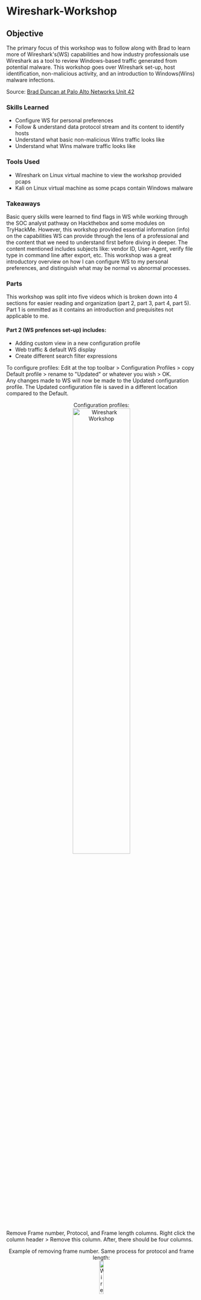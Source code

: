 # Wireshark-Workshop

## Objective
The primary focus of this workshop was to follow along with Brad to learn more of Wireshark's(WS) capabilities and how industry professionals use Wireshark as a tool to review Windows-based traffic generated from potential malware. This workshop goes over Wireshark set-up, host identification, non-malicious activity, and an introduction to Windows(Wins) malware infections. 

Source: [Brad Duncan at Palo Alto Networks Unit 42](https://unit42.paloaltonetworks.com/wireshark-workshop-videos/)

### Skills Learned
- Configure WS for personal preferences
- Follow & understand data protocol stream and its content to identify hosts
- Understand what basic non-malicious Wins traffic looks like
- Understand what Wins malware traffic looks like

### Tools Used
- Wireshark on Linux virtual machine to view the workshop provided pcaps
- Kali on Linux virtual machine as some pcaps contain Windows malware

### Takeaways
Basic query skills were learned to find flags in WS while working through the SOC analyst pathway on Hackthebox and some modules on TryHackMe. However, this workshop provided essential information (info) on the capabilities WS can provide through the lens of a professional and the content that we need to understand first before diving in deeper. The content mentioned includes subjects like: vendor ID, User-Agent, verify file type in command line after export, etc. This workshop was a great introductory overview on how I can configure WS to my personal preferences, and distinguish what may be normal vs abnormal processes. 

### Parts
This workshop was split into five videos which is broken down into 4 sections for easier reading and organization (part 2, part 3, part 4, part 5). Part 1 is ommitted as it contains an introduction and prequisites not applicable to me.

#### Part 2 (WS prefences set-up) includes: 
- Adding custom view in a new configuration profile
- Web traffic & default WS display
- Create different search filter expressions

To configure profiles: Edit at the top toolbar > Configuration Profiles > copy Default profile > rename to "Updated" or whatever you wish > OK. <br/>
Any changes made to WS will now be made to the Updated configuration profile. The Updated configuration file is saved in a different location compared to the Default. 
<p align="center">
Configuration profiles: <br/>
<img src="https://i.imgur.com/eMATvbW.png" height="55%" width="55%" alt="Wireshark Workshop"/>
<br />
<br />

Remove Frame number, Protocol, and Frame length columns. Right click the column header > Remove this column. After, there should be four columns. 
<p align="center">
Example of removing frame number. Same process for protocol and frame length: <br/>
<img src="https://i.imgur.com/F7ZxpGs.png" height="15%" width="15%" alt="Wireshark Workshop"/>
<br />
Display with four columns: <br/>
<img src="https://i.imgur.com/0LkocNG.png" height="60%" width="60%" alt="Wireshark Workshop"/>
<br />
<br />

To add/remove display columns: right click any column header > column preferences > add column button at the bottom > update column title > change column type > drag column to proper location.
<p align="center">
Right click any column > column preferences: <br/>
<img src="https://i.imgur.com/MV7sRaj.png" height="20%" width="20%" alt="Wireshark Workshop"/>
<br />
Column preferences: <br/>
<img src="https://i.imgur.com/p1bcm17.png" height="65%" width="65%" alt="Wireshark Workshop"/>
<br />
Add a new column: <br/>
<img src="https://i.imgur.com/P03Sxi0.png" height="20%" width="20%" alt="Wireshark Workshop"/>
<br />
Update title to Port & type=destination port (unresolved: shows raw port number): <br/>
<img src="https://i.imgur.com/Dl7dbqP.png" height="35%" width="35%" alt="Wireshark Workshop"/>
<br />
Add another column for unresolved source port > drag to preferred display location: <br/>
<img src="https://i.imgur.com/GsqxRtQ.png" height="35%" width="35%" alt="Wireshark Workshop"/>
<br />
Final column preferences: <br/>
<img src="https://i.imgur.com/Htkc83S.png" height="35%" width="35%" alt="Wireshark Workshop"/>
<br />
Final column display. Small nitpick here is to allign all content to the left: <br/>
<img src="https://i.imgur.com/UauHh7t.png" height="70%" width="70%" alt="Wireshark Workshop"/>
<br />
<br />

Optional but time display format can be edited for ease of viewing as well. View at the top toolbar > Time Display Format > UTC Year, Day of Year, and Time of Day. Select Seconds instead. 
<p align="center">
Time Display Format: <br/>
<img src="https://i.imgur.com/M79dQpl.png" height="50%" width="50%" alt="Wireshark Workshop"/>
<br />
Select Seconds instead of the default Automatic: <br/>
<img src="https://i.imgur.com/p6Yfh9a.png" height="40%" width="40%" alt="Wireshark Workshop"/>
<br />
Results in an easier to read time display: <br/>
<img src="https://i.imgur.com/NLTqn0u.png" height="30%" width="30%" alt="Wireshark Workshop"/>
<br />
<br />

Add additional custom columns to display host names associated with HTTP and HTTPS traffic when reviewing web traffic. Similar steps to earlier for adding/removing display columns. <br />
Column preferences > Add a new column > rename to Host > Type = Custom > Fields = "http.host or tls.handshake.extensions_server_name" > move column above Info > Apply > OK. 
<p align="center">
Add Custom column: <br/>
<img src="https://i.imgur.com/l3VLakt.png" height="70%" width="70%" alt="Wireshark Workshop"/>
<br />
Now see Host info: <br/>
<img src="https://i.imgur.com/G3E0UTC.png" height="40%" width="40%" alt="Wireshark Workshop"/>
<br />
<br />

Add and save commonly used search filter expressions as display filter buttons so there is no need to manually input the query each time. To the right of the filter query bar > + to Add a display filter button > input name for the filter > input the specific filter query > OK. <br />
Add and save three filters: 
- Basic web filter: "(http.request or tls.handshake.type eq 1) and !(ssdp)" is a basic search filter for web traffic that reveals HTTP URLs & HTTPS domain names, and hides SSDP traffic that is not necessary when reviewing web traffic.
- Basic+ web filter: "(http.request or tls.handshake.type eq 1 or tcp.flags eq 0x0002) and !(ssdp)" looks for TCP segments that have SYN flags because we are looking for the start or attempted start of any TCP connections.
- Basic+ web + DNS filter: "(http.request or tls.handshake.type eq 1 or tcp.flags eq 0x0002 or dns) and !(ssdp)" looks at DNS queries and responses.
<p align="center">
Add display filter: <br/>
<img src="https://i.imgur.com/apnC2Ut.png" height="20%" width="20%" alt="Wireshark Workshop"/>
<br />
Add basic web filter: <br/>
<img src="https://i.imgur.com/8wZXEXg.png" height="120%" width="120%" alt="Wireshark Workshop"/>
<br />
Add basic+ web filter: <br/>
<img src="https://i.imgur.com/BMLgDTG.png" height="120%" width="120%" alt="Wireshark Workshop"/>
<br />
Add basic+ web + DNS filter: <br/>
<img src="https://i.imgur.com/gi8FL36.png" height="120%" width="120%" alt="Wireshark Workshop"/>
<br />
Results: <br/>
<img src="https://i.imgur.com/fIjiuSB.png" height="50%" width="50%" alt="Wireshark Workshop"/>
<br />
<br />

Export the updated configuration file so it can be imported into WS on a different machine if needed! Edit in the top toolbar > Configuration Profiles > Export > Rename > Save
<p align="center">
Export configuration profile: <br/>
<img src="https://i.imgur.com/8V0IrB6.png" height="40%" width="40%" alt="Wireshark Workshop"/>
<br />
Rename configuration profile & save: <br/>
<img src="https://i.imgur.com/nT0k0D4.png" height="50%" width="50%" alt="Wireshark Workshop"/>
<br />
<br />
  
#### Part 3 (Host Identification) includes locating & finding: 
- Host information
- Operating System (OS) and web browser
- Windows User Account Name in Kerberos traffic from an Active Directory(AD) environment
- Other options for Windows host name

Host information: open pcap provided in workshopp > click on basic web filter > first three bytes of a MAC address represents the vendor ID of the machine _but_ not always as MAC addresses can be changed using various methods. 
<p align="center">
Apple vendor ID example: <br/>
<img src="https://i.imgur.com/mateVg7.png" height="50%" width="50%" alt="Wireshark Workshop"/>
<br />
<br />

DHCP is how a host network hardware gets an IP address so if filtering by DHCP, initial source IP address is 0.0.0.0 when it sends a DHCP request asking to be assigned an IP address. The DHCP server's IP address in the image below is 10.5.3.1 and issues the IP address of 10.5.3.177 with an ACK (acknowledge) message.
<p align="center">
DHCP Request & ACK: <br/>
<img src="https://i.imgur.com/5Hnd4Ic.png" height="70%" width="70%" alt="Wireshark Workshop"/>
<br />

Expanding on request frame details under DHCP >erequested IP address is displayed > host name is also displayed indicating traffic is from Apple hardware. 
<p align="center">
Frame details: <br/>
<img src="https://i.imgur.com/TxfjyhH.png" height="40%" width="40%" alt="Wireshark Workshop"/>
<br />

Another option is filtering by NetBIOS name server (nbns) which can be used to identify host names for Windows hosts & macOS hosts.
<p align="center">
Filter by nbns: <br/>
<img src="https://i.imgur.com/3RyYPZQ.png" height="80%" width="90%" alt="Wireshark Workshop"/>
<br />
<br />

In the following examples below, we look for OS & Web browser info in unencrypted HTTP request headers. 

##### Examples: 3.1, 3.2, 3.3, 3.4
Example 3.1: open pcap > basic web filter > follow TCP stream of the first HTTP request to kansastravel.org by right-clicking the desired packet > Follow > TCP stream > locate user-agent line in the HTTP GET request headers > browser and OS info should be present. 
<p align="center">
Follow TCP stream: <br/>
<img src="https://i.imgur.com/xhrPmxo.png" height="50%" width="50%" alt="Wireshark Workshop"/>
<br />
TCP stream info: <br/>
<img src="https://i.imgur.com/3ZgmnI7.png" height="70%" width="70%" alt="Wireshark Workshop"/>
<br />
10_15_7 is the latest macOS Catalina version: <br/>
<img src="https://i.imgur.com/rBu6bEr.png" height="30%" width="40%" alt="Wireshark Workshop"/>
<br />
<br />

Example 3.2: open pcap > DHCP Request packet frame details state LG electronics for vendor ID but only "android" for Host name > basic web filter > follow TCP stream of first HTTP request to miniaturymazowieckie.com > review user-agent line > Google search the model.
<p align="center">
Packet frame details: <br/>
<img src="https://i.imgur.com/QqWyo8h.png" height="50%" width="50%" alt="Wireshark Workshop"/>
<br />
User-agent information of first HTTP GET request: <br/>
<img src="https://i.imgur.com/5fOz7dG.png" height="70%" width="70%" alt="Wireshark Workshop"/>
<br />
Search reveals LM0x210APM as a LG prepaid phone: <br/>
<img src="https://i.imgur.com/dNj5Prm.png" height="50%" width="50%" alt="Wireshark Workshop"/>
<br />
<br />

Example 3.3: open pcap > DHCP Request packet frame details does not state vendor ID & Host name > basic web filter > follow TCP stream of first HTTP request to nelson-haha.api-meal.eu > review user-agent line to determine Vendor ID/device & OS used by the host.
<p align="center">
No vendor ID & host name in frame details: <br/>
<img src="https://i.imgur.com/F8j3T4K.png" height="50%" width="50%" alt="Wireshark Workshop"/>
<br />
Pixel 4A as the device & Chrome as the browser: <br/>
<img src="https://i.imgur.com/ePBK7ku.png" height="80%" width="80%" alt="Wireshark Workshop"/>
<br />
<br />

Example 3.4: little info displayed but we want to find the host name & Windows user account name. Filter by kerberos.CNameString and expand the frame details down to CNameString. Apply CNameString as a Column to find the Windows account user name. Use basic web filter to reveal their web traffic history. <br/>
kerberos.CNameString filter is used as Kerberos traffic has TCP fragments that reveal the host name & Windows user account name. 
<p align="center">
kerberos.CNameString filter: <br/>
<img src="https://i.imgur.com/iv5yG1K.png" height="50%" width="50%" alt="Wireshark Workshop"/>
<br />
Locate CNameString & apply as Column: <br/>
<img src="https://i.imgur.com/YWAONs7.png" height="40%" width="40%" alt="Wireshark Workshop"/>
<br />
Scroll until a Windows account name is located: <br/>
<img src="https://i.imgur.com/A6Y5d6l.png" height="30%" width="30%" alt="Wireshark Workshop"/>
<br />
Basic web filter > follow TCP stream of first HTTP GET request: <br/>
<img src="https://i.imgur.com/K81995R.png" height="80%" width="80%" alt="Wireshark Workshop"/>
<br />
TCP stream info: <br/>
<img src="https://i.imgur.com/rbV9m1U.png" height="80%" width="80%" alt="Wireshark Workshop"/>
<br />
Summary of example 4. In this pcap, it looks like Windows account user rakesh.modi navigated to domain 'redhill.net.au' using Windows OS and Chrome browser. In the basic web filter screenshot, Tile-service… GET request is also HTTP but a search online show that it's a default application being loaded after user sign-in. <br/>
<br/>
<br/>

When investigating suspicious traffic; filtering by DHCP, nbns, or Kerberos may not provide hostname details. Another option is filtering by Server Message Block (SMB) traffic to look for Host Annoucements. 
<p align="center">
SMB filter: <br/>
<img src="https://i.imgur.com/XJbq1Tt.png" height="85%" width="95%" alt="Wireshark Workshop"/>
<br />
<br />

#### Part 4 (non-malicious activity) includes:
- OS traffic
- Web browsers traffic
- Application updates
- Traffic from various protocols (Swarm, IRC, FTP, Tor, Email, SMB)
  
##### Examples: 4.1, 4.2, 4.3, 4.4, 4.5, 4.6, 4.7, 4.8, 4.9
Example 4.1: imagine investigating a possible Wins malware alert but it turns out to be a Linux OS. Open pcap > basic web filter > find port 55360 frame > follow TCP stream.
<p align="center">
Alert details: <br/>
<img src="https://i.imgur.com/IvjWqHJ.png" height="40%" width="40%" alt="Wireshark Workshop"/>
<br />
Port 55360 frame: <br/>
<img src="https://i.imgur.com/BMQRKDI.png" height="95%" width="95%" alt="Wireshark Workshop"/>
<br />
OS is Fedora Linux > resolve the alert: <br/>
<img src="https://i.imgur.com/OX8NR9Q.png" height="60%" width="60%" alt="Wireshark Workshop"/>
<br />
<br />

Example 4.2: pcap contains traffic from Wins 10 periodically downloading images from store-images.s-microsoft.com for Microsoft (MS) store and/or other MS apps. <br />
Open pcap > basic web filter > follow TCP stream of any frame from store-images.s-microsoft.com > no user-agent line in request header is normal for this type of traffic > response headers show jpeg image as the content type. <br />
The image file can be exported: File > Export Objects > HTTP > Save the first image > example of the image for the MS store.
<p align="center">
Follow TCP stream of store-images.s-microsoft.com host : <br/>
<img src="https://i.imgur.com/PamywHd.png" height="60%" width="70%" alt="Wireshark Workshop"/>
<br />
Request & Response headers: <br/>
<img src="https://i.imgur.com/lrIRQ0x.png" height="50%" width="50%" alt="Wireshark Workshop"/>
<br />
Export HTTP file: <br/>
<img src="https://i.imgur.com/z5VxO16.png" height="70%" width="70%" alt="Wireshark Workshop"/>
<br />
Save the file: <br/>
<img src="https://i.imgur.com/7zESQJf.png" height="10%" width="10%" alt="Wireshark Workshop"/>
<br />
Open the saved file to view images of games: <br/>
<img src="https://i.imgur.com/ti5g6UJ.png" height="35%" width="35%" alt="Wireshark Workshop"/>
<br />
<br />

Example 4.3: pcap contains traffic caused by Swarm protocol. Swarm is used to deliver Windows updates from other Wins computers (delivery optimization in system settings) using TCP port 7680 between Wins clients in the same LAN. <br/>
Open pcap > basic+ web filter > 2 TCP SYN segments represent the start of 2 TCP streams > follow first frame's TCP stream > not much data but Swarm protocol is stated in the traffic > comes from both sender and receiver. 
<p align="center">
TCP SYN frame: <br/>
<img src="https://i.imgur.com/Yc9AVGz.png" height="60%" width="60%" alt="Wireshark Workshop"/>
<br />
TCP stream info: <br/>
<img src="https://i.imgur.com/CUB8laO.png" height="70%" width="70%" alt="Wireshark Workshop"/>
<br />
<br />

Example 4.4: pcap contains traffic caused by Chrome and Edge (based on Chromium). Chrome & Edge send DNS queries for random text string queries representing non-existent domains. This is how the browsers ensure the internet service provider(isp) is not redirecting any traffic for non-existent domains. The non-existent domain queries should not resolve which is why there are repeats in the pcap; if there is a response, the response should be NXDOMAIN. <br/>

Open pcap > filter by "dns" > notice 3 DNS queries to random string of letters ending in localdomain > filter specifically by "dns.qry.name contains localdomain" > filter by "nbns". <br/>
NBNS traffic is seen due to Windows trying the same name query over NBNS if DNS query does not resolve or get a response from a DNS server.
<p align="center">
Filter by "dns": <br/>
<img src="https://i.imgur.com/Jlevn2X.png" height="60%" width="70%" alt="Wireshark Workshop"/>
<br />
Filter by "dns.qry.name contains localdomain": <br/>
<img src="https://i.imgur.com/3I9s9pl.png" height="60%" width="70%" alt="Wireshark Workshop"/>
<br />
Filter by "nbns": <br/>
<img src="https://i.imgur.com/K0Y7TOb.png" height="60%" width="65%" alt="Wireshark Workshop"/>
<br />
<br />

Example 4.5: pcap contains traffic caused by Chrome and Edge updates to the browser. Updates to either browser generates HTTP traffic to domains ending in .gvt1.com to update the browser. <br />
Open pcap > basic web filter.
<p align="center">
Basic web filter: <br/>
<img src="https://i.imgur.com/9nfBII4.png" height="80%" width="90%" alt="Wireshark Workshop"/>
<br />
<br />

Example 4.6: pcap contains traffic generated by FileZilla on a Wins 10 host. Traffic to 193.104.215.67 over TCP port 21 is seen. TCP port 21 is the FTP control channel; TCP ports 21637 & 50926 is the FTP data channel. <br />
Using basic+ web + DNS filter, we follow multiple TCP streams in this example: the 1st SYN segment to TCP port 21, the 1st SYN segment with destination port of 21637, the 2nd SYN segment going to TCP port 21, and the SYN segment going to TCP port 50936.
<p align="center">
Basic + DNS filter > follow TCP stream of 3rd frame (49683 -> 21): <br/>
<img src="https://i.imgur.com/atsqAYy.png" height="60%" width="60%" alt="Wireshark Workshop"/>
<br />
TCP stream displays Anonymous user (logging in) & LIST (lists the directory of the FTP server): <br/>
<img src="https://i.imgur.com/Igq6AlW.png" height="30%" width="30%" alt="Wireshark Workshop"/>
<br />
TCP stream of 4th frame (destination port of 21637) displays a directory list from the FTP server: <br/>
<img src="https://i.imgur.com/uivjFe4.png" height="50%" width="50%" alt="Wireshark Workshop"/>
<br />
TCP stream of 5th frame (2nd SYN segment going to port 21) displays user retrieving a file named 'licenses.txt': <br/>
<img src="https://i.imgur.com/2qtUBSr.png" height="50%" width="50%" alt="Wireshark Workshop"/>
<br />
TCP stream of 6th frame (SYN segment going to port 50926) displays license.txt file content: <br/>
<img src="https://i.imgur.com/Z7zKTv0.png" height="50%" width="50%" alt="Wireshark Workshop"/>
<br />
  
"ftp.request.command or ftp-data" command can be used to see the flow of events.
<p align="center">
Flow of events: <br/>
<img src="https://i.imgur.com/5vwQ5B9.png" height="50%" width="60%" alt="Wireshark Workshop"/>
<br />
<br />

Example 4.7: pcap contains traffic generated by gmail using Thunderbird email client on a Wins 10 host. <br/> 
Open pcap > basic+ web + DNS filter > two DNS queries for imap.gmail & smtp.gmail.com > both traffic are encrypted (IMAPS protocol) so following TCP streams display nothing.
<p align="center">
Basic+ web + DNS filter > follow TCP stream of first imap.gmail.com frame: <br/>
<img src="https://i.imgur.com/kXQI6BG.png" height="60%" width="60%" alt="Wireshark Workshop"/>
<br />
TCP stream encrypted content: <br/>
<img src="https://i.imgur.com/RVqirGQ.png" height="50%" width="50%" alt="Wireshark Workshop"/>
<br />
<br />

Example 4.8: pcap contains traffic generated by an unsecure email using Thunderbird on a Wins 10 host. <br/> 
Open pcap > basic+ web + DNS filter > notice two SYN segments over port 110 (POP traffic) > also notice some traffic to port 587 (SMTP traffic) > SMTP traffic is encrypted after connecting to the mail server > filter by SMTP > commands to connect to mail server before a TLS encrypted pipeline is established > follow TCP stream of any SMTP frame > see SMTP traffic but no SMTP data. <br/> 
<p align="center">
Basic+ web + DNS filter > two SYN segments over port 110 & some traffic to port 587: <br/>
<img src="https://i.imgur.com/BsgrWM8.png" height="70%" width="70%" alt="Wireshark Workshop"/>
<br />
Filter by SMTP & follow TCP stream of any SMTP frame: <br/>
<img src="https://i.imgur.com/D13iR02.png" height="70%" width="70%" alt="Wireshark Workshop"/>
<br />
SMTP TCP stream displays traffic but no data: <br/>
<img src="https://i.imgur.com/TxInUO2.png" height="35%" width="35%" alt="Wireshark Workshop"/>
<br />
  
Back to basic+ web + DNS filter > follow TCP stream of first frame going to port 110 > notice plain login base64 string representing non-encrypted login data > copy the base64 string and decrypt > decrypted string states email address and password > back to TCP stream of pop traffic > email content can be seen in plaintext. 
<p align="center">
Basic+ web + DNS filter > follow TCP stream of either port 110 traffic: <br/>
<img src="https://i.imgur.com/pA00BjP.png" height="60%" width="60%" alt="Wireshark Workshop"/>
<br />
AUTH PLAIN=no information is encrypted > string is base64 binary: <br/>
<img src="https://i.imgur.com/uS21Gnk.png" height="55%" width="55%" alt="Wireshark Workshop"/>
<br />
Copy & paste base64 string into decoder: <br/>
<img src="https://i.imgur.com/HdRCTHS.png" height="35%" width="45%" alt="Wireshark Workshop"/>
<br />
TCP stream content display email content in plain text: <br/>
<img src="https://i.imgur.com/Q2wXh9z.png" height="35%" width="35%" alt="Wireshark Workshop"/>
<br />
<br/>

Example 4.9: pcap contains traffic recorded from an Active Directory (AD) environment with a fake domain name. In the environment, a Wins client's Z: drive is mapped to a shared folder on the Domain Controller (DC). Someone dragged a file named 2021-calendar-blank.xlsx from the Z: drive to the desktop on the Windows client. <br/>

Open pcap > export SMB objects: File > Export Object > SMB > select the file that show 100% in the content type > save the SMB export. <br/>
After exporting, WS automatically directs to the frame (Read Reponse) that was exported. Follow TCP stream > no meaningful information so ignore the ascii text and scroll up the data stream to look in the Info column details > verify the file type in Kali terminal. 
<p align="center">
Export SMB objects: <br/>
<img src="https://i.imgur.com/6lrvm7C.png" height="35%" width="35%" alt="Wireshark Workshop"/>
<br />
Select the correct object(100%) & Save: <br/>
<img src="https://i.imgur.com/ZeFNUZ1.png" height="60%" width="60%" alt="Wireshark Workshop"/>
<br />
Auto directed to the frame that we exported: <br/>
<img src="https://i.imgur.com/9xy2RQu.png" height="70%" width="70%" alt="Wireshark Workshop"/>
<br />
TCP stream has meaningless information: <br/>
<img src="https://i.imgur.com/Yr5DvPE.png" height="45%" width="45%" alt="Wireshark Workshop"/>
<br />
The file's request & response earlier in the data stream: <br/>
<img src="https://i.imgur.com/a1Cx0og.png" height="50%" width="50%" alt="Wireshark Workshop"/>
<br />
Locate exported file: <br/>
<img src="https://i.imgur.com/QRGkAGl.png" height="10%" width="10%" alt="Wireshark Workshop"/>
<br />
Kali does not have excel so verify file type via Terminal: <br/>
<img src="https://i.imgur.com/1BAiHxA.png" height="40%" width="40%" alt="Wireshark Workshop"/>
<br />
<br />

#### Part 5 (malicious activity) includes:
- Brief overview of Mass Distribution (Commodity) Malware
- Malware -> review malicious HTTP traffic (generally easy to detect)
- Malware -> review malicious HTTPS/SSL/TLS traffic
- Malware -> review malicious TCP traffic

There are two common types of delivery for Windows-based malware: files/links sent through email _or_ sent through (malicious) web traffic such as ads or compromised websites. 
- Typically, a Windows executable is stored within an archive file attached to an email. This is easy for email filtering to catch. <br /> How it works: Email has an attachment within -> ZIP attached archive -> extracted executable malware. Windows by default hide file extensions so victims may not see the .exe for the extracted file name. <br /> Links sent through email are more complicated but involves enabling macros on a malicious word/excel document. 
<p align="center">
Example: user may only see the Adobe file ending in pdf: <br/>
<img src="https://i.imgur.com/XvtFH3n.png" height="35%" width="35%" alt="Wireshark Workshop"/>
<br />
  
- Without using emails, malware can be distributed via malicious web ads or traffic. <br /> Via malicious web ads: bad actors purchase/create malicious web ads that may be posted on legitmate websites generating traffic to unwanted or malicious URLs/files. <br /> Via web ads or traffic: bad actors compromise legitimate websites by injecting code into the web pages generating traffic to unwanted or malicious URLs/files.

An example of malicious HTTP, HTTPS, and TCP traffic will be displayed below.

##### Examples: 5.1, 5.2, 5.3
Example 5.1: pcap contains post-infection unencrypted traffic caused by Formbook malware. Formbook is a messy/noisy type of malware that generate a lot of HTTP GET & POST requests. Any form of Formbook will cause the same patterns in GET & POST requests; note that other Formbooks will have different patterns. <br /> Malware was delivered as an email with an attachment -> attached ZIP archive -> extracted malware. <br /> 

Open pcap > basic web filter > scroll down to see more HTTP requests > this Formbook sample has the first four characters as 'e8bw' > follow TCP stream of any HTTP GET request > minimal info in the HTTP request headers likely indicate malicious activity > new search filter show the HTTP responses to the GET requests > basic + DNS filter > find indicators of some domains that were contacted by Formbook malware that did not resolve.
<p align="center">
e8bw Formbook pattern for any domain it's going to: <br/>
<img src="https://i.imgur.com/G2mf1Ww.png" height="40%" width="40%" alt="Wireshark Workshop"/>
<br />
Follow TCP stream of any initial HTTP GET request: <br/>
<img src="https://i.imgur.com/PF0Iiht.png" height="55%" width="55%" alt="Wireshark Workshop"/>
<br />
Minimal HTTP request headers info is likely malicious activity: <br/>
<img src="https://i.imgur.com/WODp8DV.png" height="50%" width="55%" alt="Wireshark Workshop"/> 
<br />
Edit basic web query to "(http.request or http.response or tls.handshake.type eq 1) and !(ssdp)" to view HTTP responses: <br/>
<img src="https://i.imgur.com/RBjlyk0.png" height="60%" width="70%" alt="Wireshark Workshop"/>
<br />
Follow TCP stream of a GET request that has a 200 OK response: <br/>
<img src="https://i.imgur.com/eZrXYIb.png" height="60%" width="65%" alt="Wireshark Workshop"/>
<br />
Similar minimal HTTP request headers: <br/>
<img src="https://i.imgur.com/ddeP0xG.png" height="80%" width="85%" alt="Wireshark Workshop"/>
<br />
Basic+ web + DNS filter & scroll around > notice some domains contacted by Formbook but they did not resolve: <br/>
<img src="https://i.imgur.com/WXS5AW8.png" height="50%" width="55%" alt="Wireshark Workshop"/>
<br />

Searching Formbook on Mitre Att&ck for more info; software related malware GuLoader ID S0561, & XLoader ID S1207 seem like probable TTPs in example 5.1 with my limited knowledge. <br />
GuLoader IDs: 
- T1204.001, User Execution: Malicious Link, GuLoader relied upon users clicking on links to malicious documents.
- T1204.002, User Execution: Malicious File, GuLoader executable retrieved via embedded macros in malicious Word documents.

XLoader T1566.001, Phishing: Spearphishing Attachment, XLoader delivered as a phishing attachment, including PDFs with embedded links, Word and Excel files, and various archive files (ZIP, RAR, ACE, and ISOs) containing EXE payloads.
<br />
<br />

Example 5.2: pcap contains post-infection HTTPS traffic caused by a Dridex malware. <br />
Malware was sent through email with an excel attachment or a link to download an excel file that enabled macros resulting in HTTPS traffic to retrieve a Dridex DLL. The DLL is used to infect the vulnerable Wins host with Dridex malware. <br/>

Open pcap > basic web filter > lots of MS related traffic > scrolling around, notice some encrypted traffic to TCP port 443 with no associated domain which is unusual, and to port 7443 which is not a standard port for web traffic > notice there is one non-MS related domain > Follow TCP stream of non-MS related domain frame > Google search domain in quotation marks to not directly enter a possible malicious domain > check domain at https://urlhaus.abuse.ch/ (platform for sharing malicious URLs that spread malware) > Click on the result to get more information > Malicious DLL's downloaded on Mar 10 & 11, 2021 that were submitted to Virustotal. Cross reference the time from URLhaus with the pcap frame > circumstancial evidence that the HTTPS traffic returned a DLL for Dridex. <br/>
<p align="center">
Traffic to ports 7443 & 443 with no domains: <br/>
<img src="https://i.imgur.com/Neib2F8.png" height="50%" width="50%" alt="Wireshark Workshop"/>
<br/>
1 non-MS related domain & follow TCP stream: <br/>
<img src="https://i.imgur.com/PcEFME9.png" height="60%" width="60%" alt="Wireshark Workshop"/>
<br />
TCP stream; info shows that it's using Let's Encrypt certificate (not inherently malicious): <br/>
<img src="https://i.imgur.com/tpLwDQE.png" height="50%" width="50%" alt="Wireshark Workshop"/>
<br/>
No results when Google searched the domain: <br/>
<img src="https://i.imgur.com/Vwcflj3.png" height="50%" width="50%" alt="Wireshark Workshop"/>
<br />
Domain search results in URLhaus prompted a report from March 10, 2021: <br/>
<img src="https://i.imgur.com/nzEfkhx.png" height="80%" width="80%" alt="Wireshark Workshop"/>
<br/>
URLhaus more information: <br/>
<img src="https://i.imgur.com/Eczo3Qn.png" height="50%" width="50%" alt="Wireshark Workshop"/>
<br />
Malicious DLL downloads: <br/>
<img src="https://i.imgur.com/8CFmvbg.png" height="70%" width="70%" alt="Wireshark Workshop"/>
<br/>
Date of the traffic to domain in question: <br/>
<img src="https://i.imgur.com/Btpn7x9.png" height="70%" width="70%" alt="Wireshark Workshop"/>
<br />

Based on the results; there are 4 suspicious IP addresses: a probable HTTPS request for Dridex DLL at destination IP address 192.185.131.33 via port 443, 3 destination IP addresses for probable Dridex post-infection HTTPS traffic (210.65.244.166 via port 443, 178.33.183.53 via port 7443, & 45.145.55.170 via port 443). <br/>
Dridex post-infection traffic uses IP addresses without domain names & sometimes uses a non-standard port for HTTPS traffic instead of TCP port 443. <br/>
Command & control Dridex malware use self-signed certificates with unusual strings in the certificate issuer data. Certificate issuer data can be found using the query format "tls.handshake.type eq 11 + ip addresses". In this example, the query is: "tls.handshake.type eq 11 and (ip.addr eq 210.65.244.166 or ip.addr eq 178.33.183.53 or ip.addr eq 45.145.55.170)". <br/>

To view the certificate details: use the query above > expand frame details by clicking on TLS > Handshake Protocol: Certificate > Handshake Protocol: Certificate > Certificates (996 bytes) > Certificate [...]: 308 ... > signedCertificate > issuer:rdnSequence > rdSequence > somewhat random fieldnames/strings for the certificate. Other IP source addresses show similar unusual strings as well.
<p align="center">
4 suspicious IP addresses: <br/>
<img src="https://i.imgur.com/c56xYUR.png" height="60%" width="60%" alt="Wireshark Workshop"/>
<br />
New query with 3 IP addresses > Expand frame details with TLS: <br/>
<img src="https://i.imgur.com/WF6C88a.png" height="80%" width="80%" alt="Wireshark Workshop"/>
<br />
Random certificate issuer data: <br/>
<img src="https://i.imgur.com/jFktf9n.png" height="60%" width="60%" alt="Wireshark Workshop"/>
<br />
Different frame from source IP 45.145.55.170 certificate issuer data: <br/>
<img src="https://i.imgur.com/3hgBjUe.png" height="60%" width="60%" alt="Wireshark Workshop"/>
<br />
Normal MiS certificate issuer example: <br/>
<img src="https://i.imgur.com/v5W5m76.png" height="60%" width="60%" alt="Wireshark Workshop"/>
<br />
<br />

Example 5.3: pcap contains post-infection traffic caused by the Remcos RAT (remote access rat) resulting in TCP traffic that is not web/HTTP/HTTPS based. <br />
Malware was sent through email with a HTTPS link to download a ZIP archive containing a Windows executable file. <br />

Open pcap > basic web filter > notice HTTPS traffic & Microsoft domains except 2 Discord domains > not enough information to verify if cdn.discordapp.com was malicious. <br />
Use basic+ web filter or basic+ web + DNS filter to find Remcos RAT traffic > basic + web filter > notice 3 SYN segments indicating the start of TCP streams to a destination port of 2555 & IP address of 79.134.255.19 > input new WS filter to focus on that traffic "tcp.port eq 2555 and tcp.flags eq 0x0002" > follow TCP stream of the first frame in the results > see lots of information (host name, windows user account name, OS, executable file path for Remcos RAT, etc) > scroll down > see a password list word document opened through Microsoft Word. 
<p align="center">
Basic web filter: <br/>
<img src="https://i.imgur.com/APtIbQt.png" height="60%" width="60%" alt="Wireshark Workshop"/>
<br/>
Basic + web filter traffic to port 2555: <br/>
<img src="https://i.imgur.com/uusgUJt.png" height="70%" width="70%" alt="Wireshark Workshop"/>
<br/>
Port 2555 specific query: <br/>
<img src="https://i.imgur.com/MP5nEv7.png" height="60%" width="60%" alt="Wireshark Workshop"/>
<br/>
TCP stream of first frame: <br/>
<img src="https://i.imgur.com/UhVb1Ke.png" height="70%" width="70%" alt="Wireshark Workshop"/>
<br/>

Follow TCP stream of second frame in the port 2555 specific query > looks like an JFIF image file > show the stream as RAW data and save it > open terminal and "file" command to verify file type.
<p align="center">
TCP stream of second frame displaying JFIF: <br/>
<img src="https://i.imgur.com/oV9AMmp.png" height="60%" width="60%" alt="Wireshark Workshop"/>
<br/>
Display as Raw data: <br/>
<img src="https://i.imgur.com/62Rd4at.png" height="50%" width="50%" alt="Wireshark Workshop"/>
<br/>
Save the Raw data: <br/>
<img src="https://i.imgur.com/CKARFtn.png" height="50%" width="50%" alt="Wireshark Workshop"/>
<br/>
<img src="https://i.imgur.com/1w23rNG.png" height="15%" width="15%" alt="Wireshark Workshop"/>
<br/>
Verify file type in terminal: <br/>
<img src="https://i.imgur.com/vB4LJRW.png" height="40%" width="40%" alt="Wireshark Workshop"/>
<br/>

Follow TCP stream of third frame in the port 2555 specific query > blue data is the response from the Remcos RAT command & control server > scroll to the very bottom and actual information from the infected Windows host is surfaced > scrolling up a little, credentials to various accounts in web browsers are surfaced as well. 
<p align="center">
TCP stream of third frame displaying Remcos RAT response: <br/>
<img src="https://i.imgur.com/JMCuHuO.png" height="70%" width="70%" alt="Wireshark Workshop"/>
<br/>
Info of the infected host: <br/>
<img src="https://i.imgur.com/9iqJfSW.png" height="40%" width="40%" alt="Wireshark Workshop"/>
<br/>
User's credentials to their LinkedIn account: <br/>
<img src="https://i.imgur.com/ISe1PL3.png" height="60%" width="60%" alt="Wireshark Workshop"/>
<br/>

Sometimes, DNS queries resolve to the IP address used by the Remcos RAT command & control server. The queries would be seen right before the TCP SYN segments to TCP port 2555. In this example, traffic is going directly to the IP with no associated domains. Different Remcos RAT malware samples use different IP addresses and different TCP destination ports; this example happens to be TCP port 2555. 
<p align="center">
No DNS query prior to port 2555 SYN segment: <br/>
<img src="https://i.imgur.com/XvT7GMB.png" height="60%" width="60%" alt="Wireshark Workshop"/>
<br/>
